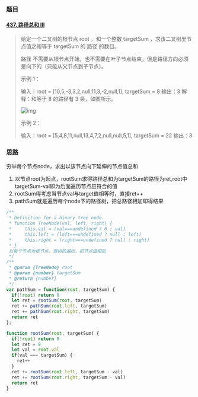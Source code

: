 ### 题目

#### [437. 路径总和 III](https://leetcode-cn.com/problems/path-sum-iii/)

> 给定一个二叉树的根节点 root ，和一个整数 targetSum ，求该二叉树里节点值之和等于 targetSum 的 路径 的数目。
>
> 路径 不需要从根节点开始，也不需要在叶子节点结束，但是路径方向必须是向下的（只能从父节点到子节点）。
>
>  
>
> 示例 1：
>
> 输入：root = [10,5,-3,3,2,null,11,3,-2,null,1], targetSum = 8
> 输出：3
> 解释：和等于 8 的路径有 3 条，如图所示。
>
> ![img](https://assets.leetcode.com/uploads/2021/04/09/pathsum3-1-tree.jpg)
>
> 示例 2：
>
> 输入：root = [5,4,8,11,null,13,4,7,2,null,null,5,1], targetSum = 22
> 输出：3
>
> 

### 思路

穷举每个节点node，求出以该节点向下延伸的节点值总和

1. 以节点root为起点，rootSum求得路径总和为targetSum的路径为ret,root中targetSum-val即为后面遍历节点应符合的值
2. rootSum得考虑当节点val与target值相等时，直接ret++
3. pathSum就是遍历每个node下的路径树，把总路径相加即得结果

```js
/**
 * Definition for a binary tree node.
 * function TreeNode(val, left, right) {
 *     this.val = (val===undefined ? 0 : val)
 *     this.left = (left===undefined ? null : left)
 *     this.right = (right===undefined ? null : right)
 * }
 以每个节点为根节点，做树的遍历，把节点值相加
 */
/**
 * @param {TreeNode} root
 * @param {number} targetSum
 * @return {number}
 */
var pathSum = function(root, targetSum) {
  if(!root) return 0
  let ret = rootSum(root, targetSum)
  ret += pathSum(root.left, targetSum)
  ret += pathSum(root.right, targetSum)
  return ret
};

function rootSum(root, targetSum) {
  if(!root) return 0
  let ret = 0
  let val = root.val
  if(val === targetSum) {
    ret++
  }
  ret += rootSum(root.left, targetSum - val)
  ret += rootSum(root.right, targetSum - val)
  return ret
}
```





